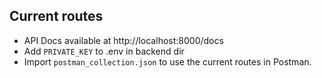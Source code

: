 ## Current routes
  * API Docs available at http://localhost:8000/docs
  * Add ```PRIVATE_KEY``` to .env in backend dir
  * Import ```postman_collection.json``` to use the current routes in Postman.



